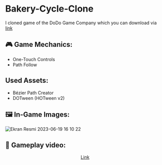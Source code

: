 # Bakery-Cycle-Clone

I cloned game of the DoDo Game Company which you can download via  <a href="https://play.google.com/store/apps/details?id=com.DoDoGame.BakeryCycle&hl=tr&gl=US">link</a>


## 🎮 Game Mechanics:
* One-Touch Controls
* Path Follow

## Used Assets:

* Bézier Path Creator
* DOTween (HOTween v2)



## 🖼 In-Game Images:
![Ekran Resmi 2023-06-19 16 10 22](https://github.com/farukylc/Bakery-Cycle-Clone/assets/99920678/07e4824d-c127-4580-a1c6-75eb2ce0bd2d)

## 🎥 Gameplay video:
<p align="center">
  <a href="[https://www.youtube.com/watch?v=k-b8lplZ5ZE](https://youtube.com/shorts/3Y290VH4JTY)">
    Link
  </a>
</p>

